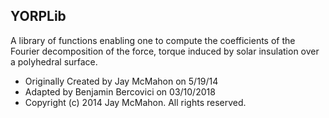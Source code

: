 ## YORPLib

A library of functions enabling one to compute the coefficients of the Fourier decomposition of the force, torque induced by solar insulation over a polyhedral surface.

* Originally Created by Jay McMahon on 5/19/14 
* Adapted by Benjamin Bercovici on 03/10/2018
* Copyright (c) 2014 Jay McMahon. All rights reserved.